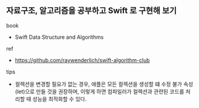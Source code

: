 ## 자료구조, 알고리즘을 공부하고 Swift 로 구현해 보기

book
* Swift Data Structure and Algorithms

ref
* https://github.com/raywenderlich/swift-algorithm-club

tips

* 컬렉션을 변경할 필요가 없는 경우, 애플은 모든 컬렉션을 생성할 떄 수정 불가 속성(let)으로 만들 것을 권장하며, 이렇게 하면 컴파일러가 컬렉션과 관련된 코드를 처리할 때 성능을 최적화할 수 있다.
